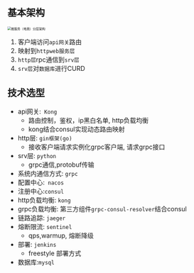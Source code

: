 ## 基本架构

<img src="https://raw.githubusercontent.com/hellolib/pictures/main/Typora/pic-00-gitee/%E5%BE%AE%E6%9C%8D%E5%8A%A1%EF%BC%88%E7%94%B5%E5%95%86%EF%BC%89%E5%88%86%E5%B1%82%E6%9E%B6%E6%9E%84.jpg" alt="微服务（电商）分层架构" style="zoom:50%;" />

1. 客户端访问`api网关`路由
2. 映射到`httpweb服务层`
3. `http层`rpc通信到`srv层`
4. `srv层`对`数据库`进行CURD

## 技术选型

- api网关:` Kong`
  - 路由控制，鉴权，ip黑白名单, http负载均衡
  - kong结合consul实现动态路由映射
- http层: `gin框架(go)`
  - 接收客户端请求实例化grpc客户端, 请求grpc接口
- srv层: `python`
  - grpc通信,protobuf传输
- 系统内通信方式: `grpc`
- 配置中心:` nacos`
- 注册中心:`consul`
- http负载均衡: `kong`
- grpc负载均衡: 第三方组件`grpc-consul-resolver`结合consul 
- 链路追踪: `jaeger`
- 熔断限流: `sentinel`
  - qps,warmup, 熔断降级
- 部署: `jenkins`
  - freestyle 部署方式
- 数据库:`mysql`